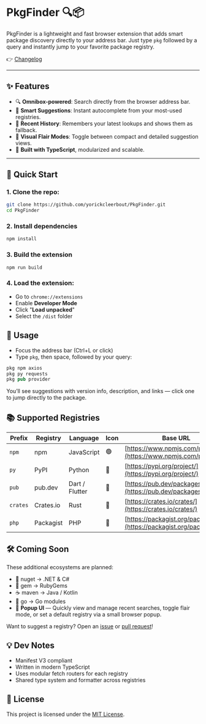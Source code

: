 # PkgFinder 🔍📦

PkgFinder is a lightweight and fast browser extension that adds smart package discovery directly to your address bar. Just type `pkg` followed by a query and instantly jump to your favorite package registry.

👉 [Changelog](./CHANGELOG.md)

---

## ✨ Features

- 🔍 **Omnibox-powered**: Search directly from the browser address bar.
- 🧠 **Smart Suggestions**: Instant autocomplete from your most-used registries.
- 💾 **Recent History**: Remembers your latest lookups and shows them as fallback.
- 🎨 **Visual Flair Modes**: Toggle between compact and detailed suggestion views.
- 🚀 **Built with TypeScript**, modularized and scalable.

---

## 🚀 Quick Start

### 1. Clone the repo:

```bash
git clone https://github.com/yorickcleerbout/PkgFinder.git
cd PkgFinder
```

### 2. Install dependencies

```bash
npm install
```

### 3. Build the extension

```bash
npm run build
```

### 4. Load the extension:

* Go to `chrome://extensions`
* Enable **Developer Mode**
* Click "**Load unpacked**"
* Select the `/dist` folder

## 🔧 Usage

* Focus the address bar (Ctrl+L or click)
* Type `pkg`, then space, followed by your query:

```rust
pkg npm axios
pkg py requests
pkg pub provider
```

You’ll see suggestions with version info, description, and links — click one to jump directly to the package.

## 📚 Supported Registries

| Prefix   | Registry  | Language       | Icon | Base URL                                 |
|----------|-----------|----------------|------|-------------------------------------------|
| `npm`    | npm       | JavaScript     | 🟢   | [https://www.npmjs.com/package/](https://www.npmjs.com/package/)    |
| `py`     | PyPI      | Python         | 🐍   | [https://pypi.org/project/](https://pypi.org/project/)         |
| `pub`    | pub.dev   | Dart / Flutter | 🎯   | [https://pub.dev/packages/](https://pub.dev/packages/)         |
| `crates` | Crates.io | Rust           | 🦀   | [https://crates.io/crates/](https://crates.io/crates/)         |
| `php`    | Packagist | PHP            | 🐘   | [https://packagist.org/packages/](https://packagist.org/packages/)         |


## 🛠 Coming Soon

These additional ecosystems are planned:

* 💠 nuget → .NET & C#
* 💎 gem → RubyGems
* ☕ maven → Java / Kotlin
* 🐹 go → Go modules
* 🧭 **Popup UI** — Quickly view and manage recent searches, toggle flair mode, or set a default registry via a small browser popup.

Want to suggest a registry? Open an [issue](https://github.com/yorickcleerbout/pkgfinder/issues) or [pull request](https://github.com/yorickcleerbout/pkgfinder/pulls)!

## 💡 Dev Notes

* Manifest V3 compliant
* Written in modern TypeScript
* Uses modular fetch routers for each registry
* Shared type system and formatter across registries

## 📄 License

This project is licensed under the [MIT License](LICENSE).

